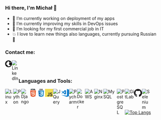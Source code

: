 ### Hi there, I'm Michał 👋

- 🔭 I’m currently working on deployment of my apps
- 🌱 I’m currently improving my skills in DevOps issues
- 👯 I’m looking for my first commercial job in IT
- :boom: I love to learn new things also languages, currently pursuing Russian :muscle:

### Contact me:

[<img align="left" alt="michalmarszalek.site" width="22px" src="https://raw.githubusercontent.com/iconic/open-iconic/master/svg/globe.svg" />][website]
[<img align="left" alt="LinkedIn" width="22px" src="https://cdn.jsdelivr.net/npm/simple-icons@v3/icons/linkedin.svg" />][linkedin]


<br />
<br/>

### Languages and Tools:


<img align="left" alt="Linux" width="26px" src="https://upload.wikimedia.org/wikipedia/commons/thumb/3/35/Tux.svg/1200px-Tux.svg.png" />
<img align="left" alt="Python" width="26px" src="https://upload.wikimedia.org/wikipedia/commons/thumb/c/c3/Python-logo-notext.svg/1024px-Python-logo-notext.svg.png" />
<img align="left" alt="Django" width="26px" src="https://verbose-equals-true.gitlab.io/django-postgres-vue-gitlab-ecs/django.jpg" />

<img align="left" alt="HTML5" width="26px" src="https://raw.githubusercontent.com/github/explore/80688e429a7d4ef2fca1e82350fe8e3517d3494d/topics/html/html.png" />
<img align="left" alt="CSS3" width="26px" src="https://raw.githubusercontent.com/github/explore/80688e429a7d4ef2fca1e82350fe8e3517d3494d/topics/css/css.png" />
<img align="left" alt="JavaScript" width="26px" src="https://raw.githubusercontent.com/github/explore/80688e429a7d4ef2fca1e82350fe8e3517d3494d/topics/javascript/javascript.png" />
<img align="left" alt="JQuery" width="26px" src="https://openjsf.org/wp-content/uploads/sites/84/2019/10/jquery-logo-vertical_large_square.png" />
<img align="left" alt="Visual Studio Code" width="26px" src="https://raw.githubusercontent.com/github/explore/80688e429a7d4ef2fca1e82350fe8e3517d3494d/topics/visual-studio-code/visual-studio-code.png" />
<img align="left" alt="Pycharm" width="26px" src="https://upload.wikimedia.org/wikipedia/commons/thumb/a/a1/PyCharm_Logo.svg/1024px-PyCharm_Logo.svg.png" />

<img align="left" alt="Docker" width="26px" src="https://www.docker.com/sites/default/files/d8/styles/role_icon/public/2019-07/vertical-logo-monochromatic.png?itok=erja9lKc" />
<img align="left" alt="AWS" width="30px" src="https://upload.wikimedia.org/wikipedia/commons/thumb/9/93/Amazon_Web_Services_Logo.svg/1200px-Amazon_Web_Services_Logo.svg.png" />
<img align="left" alt="Nginx" width="30px" src="https://encrypted-tbn0.gstatic.com/images?q=tbn%3AANd9GcQKjnATudJj6HbqPUpS9s56GhiWugp-CtbB_w&usqp=CAU" />


<img align="left" alt="MySQL" width="44px" src="https://download.logo.wine/logo/MySQL/MySQL-Logo.wine.png" />
<img align="left" alt="PostgreSQL" width="26px" src="https://upload.wikimedia.org/wikipedia/commons/2/29/Postgresql_elephant.svg" />

<img align="left" alt="GitLab" width="30px" src="https://about.gitlab.com/images/press/logo/jpg/gitlab-icon-1-color-black-rgb.jpg" />
<img align="left" alt="GitHub" width="26px" src="https://raw.githubusercontent.com/github/explore/78df643247d429f6cc873026c0622819ad797942/topics/github/github.png" />

<img align="left" alt="Selenium" width="26px" src="https://camo.githubusercontent.com/74ed64243ba05754329bc527cd4240ebd1c087a1/68747470733a2f2f73656c656e69756d2e6465762f696d616765732f73656c656e69756d5f6c6f676f5f7371756172655f677265656e2e706e67" />


<br/>
<br/>
<br/>


[![Top Langs](https://github-readme-stats.vercel.app/api/top-langs/?username=marszalekm&layout=compact)](https://github.com/marszalekm/github-readme-stats)


[website]: https://michalmarszalek.site
[linkedin]: https://www.linkedin.com/in/mic-marszalek/
[gitlab]: https://gitlab.com/marszalekm
